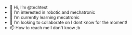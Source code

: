 - 👋 Hi, I’m @techtest
- 👀 I’m interested in robotic and mechatronic
- 🌱 I’m currently learning mecatronic 
- 💞️ I’m looking to collaborate on I dont know for the moment!
- 📫 How to reach me I don't know ;b

<!---
techtest/techtest is a ✨ special ✨ repository because its `README.md` (this file) appears on your GitHub profile.
You can click the Preview link to take a look at your changes.
--->
